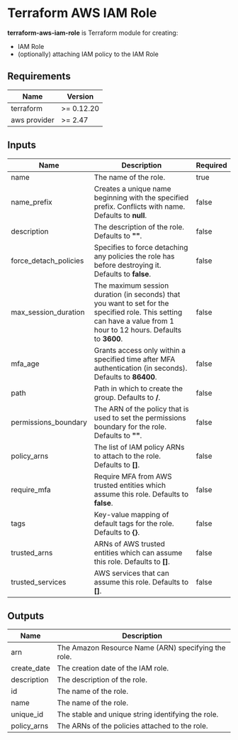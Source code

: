# Terraform AWS IAM Role

**terraform-aws-iam-role** is Terraform module for creating:
 * IAM Role
 * (optionally) attaching IAM policy to the IAM Role

## Requirements

| Name | Version |
|------|---------|
| terraform | >= 0.12.20 |
| aws provider | >= 2.47 |

## Inputs

| Name | Description | Required |
|------|-------------|----------|
| name | The name of the role. | true
| name_prefix | Creates a unique name beginning with the specified prefix. Conflicts with name. Defaults to **null**. | false
| description | The description of the role. Defaults to **""**. | false
| force_detach_policies | Specifies to force detaching any policies the role has before destroying it. Defaults to **false**. | false
| max_session_duration | The maximum session duration (in seconds) that you want to set for the specified role. This setting can have a value from 1 hour to 12 hours. Defaults to **3600**. | false
| mfa_age | Grants access only within a specified time after MFA authentication (in seconds). Defaults to **86400**. | false
| path | Path in which to create the group. Defaults to **/**. | false
| permissions_boundary | The ARN of the policy that is used to set the permissions boundary for the role. Defaults to **""**. | false
| policy_arns | The list of IAM policy ARNs to attach to the role. Defaults to **[]**. | false
| require_mfa | Require MFA from AWS trusted entities which assume this role. Defaults to **false**. | false
| tags | Key-value mapping of default tags for the role. Defaults to **{}**. | false
| trusted_arns | ARNs of AWS trusted entities which can assume this role. Defaults to **[]**. | false
| trusted_services | AWS services that can assume this role. Defaults to **[]**. | false

## Outputs

| Name | Description |
|------|-------------|
| arn | The Amazon Resource Name (ARN) specifying the role. |
| create_date | The creation date of the IAM role. |
| description | The description of the role. |
| id | The name of the role. |
| name | The name of the role. |
| unique_id | The stable and unique string identifying the role. |
| policy_arns | The ARNs of the policies attached to the role. |
